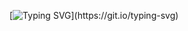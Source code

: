 [![Typing SVG](https://readme-typing-svg.demolab.com?font=Space+Grotesk&weight=600&size=30&duration=4000&pause=1000&color=F70000&center=true&multiline=true&random=false&width=435&lines=%E9%BB%92%E8%93%AE;Robotics+Enthusiast;Founder+of+%22Basilisk%22;Hello!+I'm+BLK_LXTUS;IMPERATOR+PROTEGIT!)](https://git.io/typing-svg)
